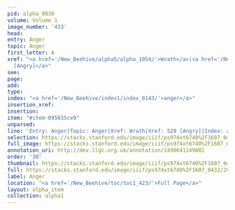 ```yaml
---
pid: alpha_0030
volume: Volume 1
image_number: '433'
head: 
entry: Anger
topic: Anger
first_letter: A
xref: "<a href='/New_Beehive/alpha5/alpha_1054/'>Wrath</a>|<a href='/New_Beehive/toc/toc2_125/'>529
  [Angry]</a>"
see: 
page: 
add: 
type: 
index: "<a href='/New_Beehive/index1/index_0143/'>anger</a>"
insertion_xref: 
insertion: 
item: "#item-095035ce9"
unparsed: 
line: 'Entry: Anger|Topic: Anger|Xref: Wrath|Xref: 529 [Angry]|Index: anger|#item-095035ce9'
selection: https://stacks.stanford.edu/image/iiif/ps974xt6740%2F1607_0432/264,1581,3148,619/full/0/default.jpg
full_image: https://stacks.stanford.edu/image/iiif/ps974xt6740%2F1607_0432/full/full/0/default.jpg
annotation_uri: http://dev.llgc.org.uk/annotation/1490641149802
order: '30'
thumbnail: https://stacks.stanford.edu/image/iiif/ps974xt6740%2F1607_0432/264,1581,600,180/250,/0/default.jpg
full: https://stacks.stanford.edu/image/iiif/ps974xt6740%2F1607_0432/264,1581,3148,619/full/0/default.jpg
label: Anger
location: "<a href='/New_Beehive/toc/toc1_423/'>Full Page</a>"
layout: alpha_item
collection: alpha1
---
```

